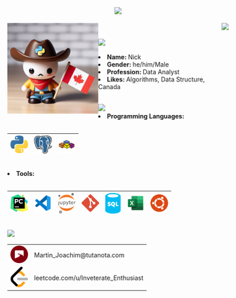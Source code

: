 <div>
    <div align="center">
        <img src="https://readme-typing-svg.herokuapp.com?font=baloo&weight=900&size=50&duration=1500&pause=1000&color=78D8EF&multiline=true&width=450&height=70&lines=Hello%2C+fellows!" width="700px" hspace=10 wspace=10/><br><br>
    </div>
    <div align="left">
        <img src="Media/ImageAI - 1024x1024.gif"    width="207px" align="left">
    </div>
    <div align="right">
        <a href="https://leetcode.com/u/Inveterate_Enthusiast/"><img src="https://leetcode.card.workers.dev/Inveterate_Enthusiast?theme=auto&font=baloo&extension=null" width="519px"></a>
    </div>
</div>
<br>

<div align="left">
    <img src="https://readme-typing-svg.herokuapp.com?font=baloo&weight=900&size=50&duration=1500&pause=1000&color=78D8EF&multiline=true&width=450&height=70&lines=About+me%3A" width="500px" hspace=0 wspace=0/>
    <p>
    <li><b>Name: </b>Nick</li>
    <li><b>Gender: </b>he/him/Male</li>
    <li><b>Profession: </b>Data Analyst</li>
    <li><b>Likes: </b>Algorithms, Data Structure, Canada</li>
    </p>
</div>
<br>
<div align="left">
    <img src="https://readme-typing-svg.herokuapp.com?font=baloo&weight=900&size=50&duration=1500&pause=1000&color=78D8EF&multiline=true&width=450&height=70&lines=Competencies%3A" width="500px" hspace=0 wspace=0>
<li><b>Programming Languages:</b></li><br>

<img title="Python" alt="Python" width="40px" src="Media/SVG/python.svg"/>|<img title="PostgreSQL" alt="PostgreSQL" width="40px" src="Media/SVG/postgresql.svg"/>|<img title="VBA" alt="VBA" width="40px" src="Media/SVG/file-type-vba.svg">
|--|--|--|
<br>
<li><b>Tools:</b></li><br>

<img title="PyCharm" alt="PyCharm" width="40px" src="Media/SVG/pycharm.svg"/>|<img title="VSCode" alt="VSCode" width="40px" src="Media/SVG/file-type-vscode.svg"/>|<img title="Jupyter" alt="Jupyter" width="40px" src="Media/SVG/jupyter.svg"/>|<img title="Git" alt="Git" width="40px" src="Media/SVG/git.svg"/>|<img title="SQL" alt="SQL" width="35px" src="Media/SVG/sql-database-generic.svg"/>|<img title="Excel" alt="Excel" width="40px" src="Media/SVG/file-type-excel.svg"/>|<img title="Ubuntu" alt="Ubuntu" width="40px" src="Media/SVG/ubuntu-inverse.svg"/>
|--|--|--|--|--|--|--|
</div>
<br>
<div align="left">
    <img src="https://readme-typing-svg.herokuapp.com?font=baloo&weight=900&size=50&duration=1500&pause=1000&color=78D8EF&multiline=true&width=450&height=70&lines=Contacts%3A" width="500px" hspace=0 wspace=0>
    <br>
    <table>
        <tboby>
            <tr>
                <td>
                    <a href="Martin_Joachim@tutanota.com"><img src="Media/SVG/tutanota.svg" width="40px"></a>
                </td>
                <td>
                    Martin_Joachim@tutanota.com
                </td>
            </tr>
            <tr>
                <td>
                    <a href="https://leetcode.com/u/Inveterate_Enthusiast/"><img src="Media/leetcode(1).png" width="40px"></a>
                </td>
                <td>
                    leetcode.com/u/Inveterate_Enthusiast
                </td>
            </tr>
        </tbody>
    </table>
</div>
